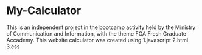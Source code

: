 # My-Calculator
This is an independent project in the bootcamp activity held by the Ministry of Communication and Information, with the theme FGA Fresh Graduate Accademy. This website calculator was created using 1.javascript 2.html 3.css
